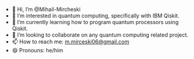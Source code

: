 - 👋 Hi, I’m @Mihail-Mircheski
- 👀 I’m interested in quantum computing, specifically with IBM Qiskit.
- 🌱 I’m currently learning how to program quantum processors using Qiskit.
- 💞️ I’m looking to collaborate on any quantum computing related project.
- 📫 How to reach me: m.mirceski06@gmail.com
- 😄 Pronouns: he/him

<!---
Mihail-Mircheski/Mihail-Mircheski is a ✨ special ✨ repository because its `README.md` (this file) appears on your GitHub profile.
You can click the Preview link to take a look at your changes.
--->
